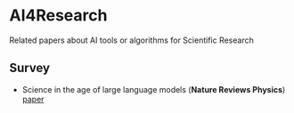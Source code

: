 # AI4Research
Related papers about AI tools or algorithms for Scientific Research

## Survey

* Science in the age of large language models (**Nature Reviews Physics**) [paper](https://www.nature.com/articles/s42254-023-00581-4.pdf)
